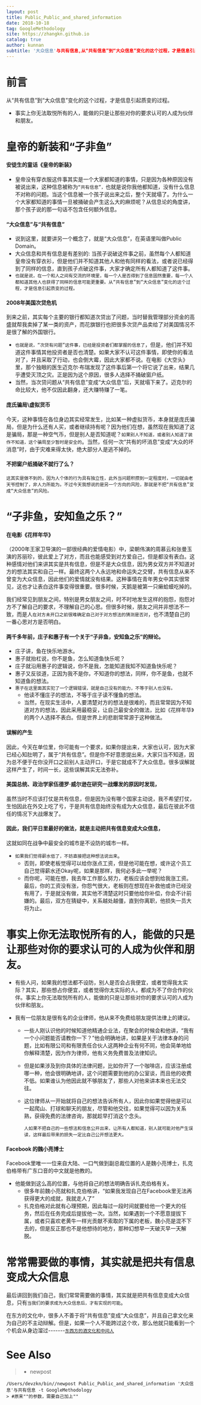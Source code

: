 ```yaml
---
layout: post
title: Public_Public_and_shared_information
date: 2018-10-18
tag: GoogleMethodology
site: https://zhangkn.github.io
catalog: true
author: kunnan
subtitle: '大众信息'与共有信息,从“共有信息”到“大众信息”变化的这个过程，才是信息引起质变的过程。
---
```




# 前言



从“共有信息”到“大众信息”变化的这个过程，才是信息引起质变的过程。

* 事实上你无法取悦所有的人，能做的只是让那些对你的要求认可的人成为伙伴和朋友。



# 皇帝的新装和“子非鱼”





#### 安徒生的童话《皇帝的新装》



* 皇帝没有穿衣服这件事其实是一个大家都知道的事情，只是因为各种原因没有被说出来，这种信息被称为`“共有信息”，`也就是说你我他都知道，没有什么信息不对称的问题。当这个信息被一个孩子说出来之后，整个天就塌了。为什么一个大家都知道的事情一旦被捅破会产生这么大的麻烦呢？从信息论的角度讲，那个孩子说的那一句话不包含任何额外信息。

####  “大众信息”与“共有信息”



* 说到这里，就要讲另一个概念了，就是“大众信息”，在英语里叫做Public Domain。
* 大众信息和共有信息是有差别的: 当孩子说破这件事之前，虽然每个人都知道皇帝没有穿衣衫，但是他们并不知道其他人和他有同样的看法，或者说已经得到了同样的信息，直到孩子点破这件事，大家才确定所有人都知道了这件事。
* `也就是说，在一个和人之间有交流的环境里，每一个人是否得到了信息固然重要，每一个人都知道其他人也获得了同样的信息可能更重要。从“共有信息”到“大众信息”变化的这个过程，才是信息引起质变的过程。`





#### 2008年美国次贷危机

到来之前，其实每个主要的银行都知道次贷出了问题，当时替我管理部分资金的高盛就帮我卖掉了某一类的资产，而花旗银行也把很多次贷产品卖给了对美国情况不是很了解的外国银行。

* `也就是说，“次贷有问题”这件事，已经是投资者们都掌握的信息了`，但是，他们并不知道这件事情其他投资者是否也清楚。如果大家不认可这件事情，即使你的看法对了，并且采取了行动，也会倒大霉，因此大家都不说。在电影《大空头》里，那个独眼的医生迈克尔·布瑞发现了这件事后第一个将它说了出来，结果几乎遭受灭顶之灾。正是因为这个原因，很多人选择不捅破窗户纸。
* 当然，当次贷问题从“共有信息”变成“大众信息”后，天就塌下来了。迈克尔的命比较大，他不仅因此翻身，还大赚特赚了一笔。





#### 庞氏骗局\虚拟货币

今天，这种事情在各位身边其实经常发生，比如某一种虚拟货币，本身就是庞氏骗局，但是为什么还有人买，或者继续持有呢？因为他们在想，虽然现在我知道了这是骗局，那是一种空气币，但是别人是否知道呢？`如果别人不知道，或者别人知道了装作不知道，这个骗局至少暂时是安全的`。当然，任何一次“共有的坏消息”变成“大众的坏消息”时，由于灾难来得太快，绝大部分人是逃不掉的。



#### 不把窗户纸捅破不就行了么？



`这其实是做不到的，因为人个体的行为具有独立性，此外当问题积攒到一定程度时，一切就由老天爷控制了，非人力所能为。不过今天我想说的是另一个方向的风险，那就是不把“共有信息”变成“大众信息”的风险。`







# “子非鱼，安知鱼之乐？”

#### 在电影《花样年华》

（2000年王家卫导演的一部很经典的爱情电影）中，梁朝伟演的周慕云和张曼玉演的苏丽珍，彼此爱上了对方，而且也能感受到对方爱自己，但是都没有表白。这种感情对他们来讲其实是共有信息，但是不是大众信息，因为男女双方并不知道对方的想法其实和自己一样。最终这两个人永远地和命运失之交臂，共有信息从来不曾变为大众信息，因此他们的爱情就没有结果。这种事情在青年男女中其实很常见，这也才让表白这件事变得很重要。很多时候，天鹅是被第一只癞蛤蟆吃掉的。



我们经常见到朋友之间，特别是男女朋友之间，时不时地发生这样的抱怨，抱怨对方不了解自己的要求，不理解自己的心思。但很多时候，朋友之间并非想法不一致，而是人`在对方未开口之前很难确定自己对于对方想法的猜测是否对`，也不清楚自己的一番心思对方是否明白。









#### 两千多年前，庄子和惠子有一个关于“子非鱼，安知鱼之乐”的辩论。



* 庄子讲，鱼在快乐地游水。
* 惠子就抬杠说，你不是鱼，怎么知道鱼快乐呢？
* 庄子就沿用惠子的逻辑说，你不是我，怎能知道我知不知道鱼快乐呢？
* 惠子又反驳道，正因为我不是你，不知道你的想法，同样，你不是鱼，也就不知道鱼的想法。
* `惠子在这里面其实犯了一个逻辑错误，就是自己没有的能力，不等于别人也没有。`
  * 他读不懂庄子的想法，不等于庄子读不懂鱼的想法。
  * 当然，在现实生活中，人要清楚对方的想法是很难的，而且常常因为不知道对方的想法，因此采用最稳妥，让自己最安全的做法，比如《花样年华》的两个人选择不表白。但是世界上的悲剧常常源于这种做法。





#### 误解的产生

因此，今天在单位里，你可能有一个要求，如果你提出来，大家也认可，因为大家已经心知肚明了，属于“共有信息”。但是你不好意思提出来，大家只当不知道，因为总不便于在你没开口之前别人主动开口，于是它就成不了大众信息。很多误解就这样产生了，时间一长，这些误解其实无法弥补。



#### 美国总统、政治学家伍德罗·威尔逊在研究一战爆发的原因时发现，

虽然当时不应该打仗是共有信息，但是因为没有哪个国家主动说，我不希望打仗，生怕因此在外交上吃了亏，于是共有信息始终没有成为大众信息，最后在彼此不信任的情况下大战爆发了。



#### 因此，我们平日里最好的做法，就是主动把共有信息变成大众信息，

这就如同在战争中最安全的城市是不设防的城市一样。

* `如果我们觉得薪水低了，不妨直接把这种想法说出来`。
  * 否则，即使老板觉得可以给你涨点工资，但是他可能在想，或许这个员工自己觉得薪水还Okay呢，如果是那样，我何必多此一举呢？
  * 而你呢，可能在想，我去年工作那么努力，老板应该会想到给我涨工资。最后，你的工资没有涨，你怨气很大，老板则在想现在补救他或许已经没有用了，于是就没有做，其实他不清楚这时只要他给你补偿，你会不计前嫌的。最后，双方在猜疑中，关系越处越僵，直到你离职，他损失一员大将为止。



# 事实上你无法取悦所有的人，能做的只是让那些对你的要求认可的人成为伙伴和朋友。



* 有些人问，如果我的想法都不设防，别人是否会占我便宜，或者觉得我太实际？其实，那些想占你便宜，或者觉得你太实际的人，都成为不了你合作的伙伴。事实上你无法取悦所有的人，能做的只是让那些对你的要求认可的人成为伙伴和朋友。



* 我有一位朋友是很有名的企业律师，他从来不免费给朋友提供法律上的建议。

  * 一些人刚认识他的时候知道他精通企业法，在聚会的时候会和他讲，“我有一个小问题能否请教你一下？”他会明确地讲，如果是关于法律本身的问题，比如有限公司和有限责任合伙人这两种企业有何不同，他会简单地给你解释清楚，因为作为律师，他有义务免费普及法律知识。

  * 但是如果涉及到你具体的法律问题，比如你开了一个咖啡店，应该注册成哪一种，他会很明确地讲，这个问题需要到他的办公室谈，而且他的收费不低。如果谁认为他因此就不够朋友了，那些人对他来讲本来也无法交往。

  * 这位律师从一开始就将自己的想法告诉所有人，因此你如果觉得他是可以一起爬山、打球和聊天的朋友，尽管和他交往，如果觉得可以因为关系熟，获得免费的法律咨询，那就趁早打消这个念头。





    `人如果不把自己的一些想法和信息公开出来，让所有人都知道，别人就可能对他产生误读，这样最后带来的损失一定比自己公开想法更大。`



####  Facebook 的魏小亮博士

Facebook里唯一一位来自大陆、一口气做到副总裁位置的人是魏小亮博士，扎克伯格带有广东口音的中文就是他教的。

* 他能做到这么高的位置，与他将自己的想法明确告诉扎克伯格有关。
  * 很多年前魏小亮就和扎克伯格讲，“如果我发现自己在Facebook里无法再获得更大的成就，我就走人了”
  * 扎克伯格对此就有心理预期，因此每过一段时间就要给他一个更大的任务，然后在任务完成后提拔他一次。当然，如果遇到一个不愿意提拔下属，或者只喜欢老黄牛一样光贡献不索取的下属的老板，魏小亮是混不下去的，但是反正那也不是他想待的地方，那种幻想早一天破灭早一天解脱。







#  常常需要做的事情，其实就是把共有信息变成大众信息

最后讲回到我们自己，我们常常需要做的事情，其实就是把共有信息变成大众信息，只有`当我们的要求成为大众信息后，才有实现的可能`。

在东方的文化中，很多人不善于将“共有信息”变成“大众信息”，并且自己拿文化来为自己的不主动辩解。但是，如果一个人不能跨过这个坎，那么他就只能看到一个个机会从身边溜过-------[`东西方的酒文化和中间人`](https://pua1203.github.io/2018/10/18/Why_do_you_want_to_do_it_forever_why_not_speculate_on_the_meaning/)

# See Also 



>* newpost 
>
```
/Users/devzkn/bin//newpost Public_Public_and_shared_information '大众信息'与共有信息 -t GoogleMethodology
> #原来""的参数，需要自己加上""
```

